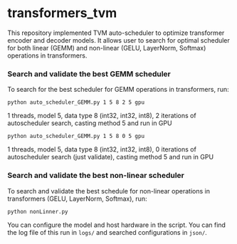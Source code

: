 # transformers_tvm


This repository implemented TVM auto-scheduler to optimize transformer encoder and decoder models.
It allows user to search for optimal scheduler for both linear (GEMM) and non-linear (GELU, LayerNorm, Softmax) operations in transformers.


### Search and validate the best GEMM scheduler
To search for the best scheduler for GEMM operations in transformers, run:

`python auto_scheduler_GEMM.py 1 5 8 2 5 gpu`

1 threads, model 5, data type 8 (int32, int32, int8), 2 iterations of autoscheduler search, casting method 5 and run in GPU


`python auto_scheduler_GEMM.py 1 5 8 0 5 gpu`

1 threads, model 5, data type 8 (int32, int32, int8), 0 iterations of autoscheduler search (just validate), casting method 5 and run in GPU



### Search and validate the best non-linear scheduler
To search and validate the best schedule for non-linear operations in transformers (GELU, LayerNorm, Softmax), run:  

`python nonLinner.py`

You can configure the model and host hardware in the script.
You can find the log file of this run in `logs/` and searched configurations in `json/`.



